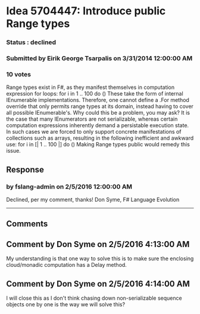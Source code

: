 # Idea 5704447: Introduce public Range types #

### Status : declined

### Submitted by Eirik George Tsarpalis on 3/31/2014 12:00:00 AM

### 10 votes

Range types exist in F#, as they manifest themselves in computation expression for loops:
for i in 1 .. 100 do ()
These take the form of internal IEnumerable implementations. Therefore, one cannot define a .For method override that only permits range types at its domain, instead having to cover all possible IEnumerable's.
Why could this be a problem, you may ask? It is the case that many IEnumerators are not serializable, whereas certain computation expressions inherently demand a persistable execution state. In such cases we are forced to only support concrete manifestations of collections such as arrays, resulting in the following inefficient and awkward use:
for i in [| 1 .. 100 |] do ()
Making Range types public would remedy this issue.



## Response 
### by fslang-admin on 2/5/2016 12:00:00 AM

Declined, per my comment, thanks!
Don Syme, F# Language Evolution

------------------------
## Comments


## Comment by Don Syme on 2/5/2016 4:13:00 AM
My understanding is that one way to solve this is to make sure the enclosing cloud/monadic computation has a Delay method.


## Comment by Don Syme on 2/5/2016 4:14:00 AM
I will close this as I don't think chasing down non-serializable sequence objects one by one is the way we will solve this?


